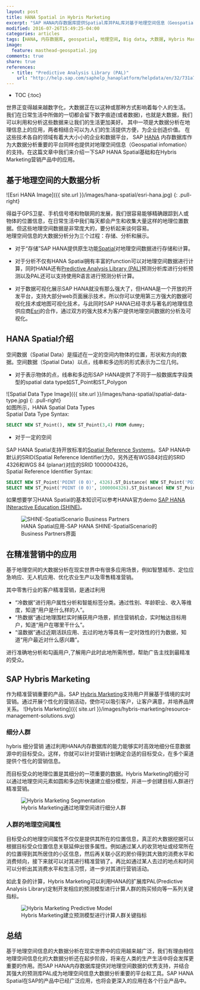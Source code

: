 ```yaml
---
layout: post
title: HANA Spatial in Hybris Marketing
excerpt: "SAP HANA内存数据库提供Spatial库并PAL库对基于地理空间信息（Geospatial）的大数据分析的原生支持。基于地理空间信息的大数据分析（Big Data Analytic）在例如精准营销（CEI）、智慧城市、定位应急响应、无人机应用、优化农业生产等很多场景中得到广泛应用。"
modified: 2016-07-26T15:49:25-04:00
categories: articles
tags: [HANA, 内存数据库, geospatial, 地理空间, Big data, 大数据, Hybris Marketing]
image:
  feature: masthead-geospatial.jpg
comments: true
share: true
references:
  - title: "Predictive Analysis Library (PAL)"
    url: "http://help.sap.com/saphelp_hanaplatform/helpdata/en/32/731a7719f14e488b1f4ab0afae995b/frameset.htm"
---
```


* TOC
{:toc}

世界正变得越来越数字化，大数据正在以这种或那种方式影响着每个人的生活。 我们在日常生活中所做的一切都会留下数字痕迹(或者数据)，也就是大数据，我们可以利用和分析这些数据来让我们的生活更加美好。 其中一项是大数据分析在地理信息上的应用，两者相结合可以为人们的生活提供方便，为企业创造价值。 在这些技术各自的领域有着大大小小的企业和数据平台， SAP [HANA](/tags#HANA) 内存数据库作为大数据分析重要的平台同样也提供对地理空间信息（Geospatial infomation）的支持。在这篇文章中我们来介绍一下SAP HANA Spatial基础和在Hybris Marketing营销产品中的应用。

## 基于地理空间的大数据分析

![Esri HANA Image]({{ site.url }}/images/hana-spatial/esri-hana.jpg)
{: .pull-right}

得益于GPS卫星、手机信号塔和物联网的发展，我们很容易能够精确跟踪到人或物体的位置信息，在日常生活中我们每天都会产生和收集大量这样的地理位置数据。但这些地理空间数据是非常庞大的，要分析起来谈何容易。<br>地理空间信息的大数据分析分为三个过程：存储、分析和展示。

* 对于“存储”SAP HANA提供原生功能[Spatial](http://help.sap.com/hana_options_spatial)对地理空间数据进行存储和计算。

* 对于分析不仅有HANA Spatial拥有丰富的function可以对地理空间数据进行计算，同时HANA还有[Predictive Analysis Library (PAL)](http://help.sap.com/saphelp_hanaplatform/helpdata/en/32/731a7719f14e488b1f4ab0afae995b/frameset.htm)预测分析库进行分析预测以及PAL还可以支持使用R语言进行预测分析计算。

* 对于数据可视化展示SAP HANA就没有那么强大了，但HANA是一个开放的开发平台，支持大部分web页面展示技术，所以你可以使用第三方强大的数据可视化技术或地图可视化技术，与此同时SAP HANA已经寻求与著名的地理信息供应商[Esri](http://www.esri.com/landing-pages/sap-hana)的合作，通过双方的强大技术为客户提供地理空间数据的分析及可视化。

## HANA Spatial介绍
空间数据（Spatial Data）是描述在一定的空间内物体的位置，形状和方向的数据。空间数据（Spatial Data）以点，线串和多边形的形式表示为二位几何。

* 对于表示物体的点，线串和多边形SAP HANA提供了不同于一般数据库字段类型的spatial data type如ST_Point和ST_Polygon

![Spatial Data Type Image]({{ site.url }}/images/hana-spatial/spatial-data-type.jpg)
{: .pull-right}
<br>如图所示，HANA Spatial Data Types
<br>Spatial Data Type Syntax:

```sql
SELECT NEW ST_Point(), NEW ST_Point(3,4) FROM dummy;
```

* 对于一定的空间

SAP HANA Spatial支持开放标准的[Spatial Reference Systems](http://spatialreference.org/)。SAP HANA中默认的SRID(Spatial Reference Identifier)为0，另外还有WGS84对应的SRID 4326和WGS 84 (planar)对应的SRID 1000004326。
<br>Spatial Reference Identifier Syntax:

```sql
SELECT NEW ST_Point('POINT (0 0)', 4326).ST_Distance( NEW ST_Point('POINT (45 45)', 4326), 'meter') FROM dummy;
SELECT NEW ST_Point('POINT (0 0)', 1000004326).ST_Distance( NEW ST_Point('POINT (45 45)', 1000004326), 'meter') FROM dummy;
```

如果想要学习HANA Spatial的基本知识可以参考HANA官方demo [SAP HANA INteractive Education (SHINE)](https://github.com/SAP/hana-shine/tree/master/Tutorials/SHINE-SpatialScenario)。
<figure>
	<img src="{{ site.url }}/images/hana-spatial/spatial2.png" alt="SHINE-SpatialScenario Business Partners">
	<figcaption>HANA Spatial应用-SAP HANA SHINE-SpatialScenario的Business Partners界面</figcaption>
</figure>

## 在精准营销中的应用
基于地理空间的大数据分析在现实世界中有很多应用场景，例如智慧城市、定位应急响应、无人机应用、优化农业生产以及零售精准营销。

其中零售行业的客户精准营销，是通过利用

* “冷数据”进行用户属性分析和智能标签分类。通过性别、年龄职业、收入等维度，知道“用户是什么样的人”。
* “热数据”通过地理围栏实时捕获用户场景，抓住营销机会，实时触达目标用户，知道“用户在哪里干什么”。
* “温数据”通过近期活跃应用、去过的地方等具有一定时效性的行为数据，知道“用户最近对什么感兴趣”。

进行准确地分析和勾画用户,了解用户此时此地所需所想，帮助广告主找到最精准的受众。

## SAP Hybris Marketing
作为精准营销重要的产品，SAP [Hybris Marketing](https://www.hybris.com/zh/marketing)支持用户开展基于情境的实时营销。通过开展个性化的营销活动，使你可以吸引客户，让客户满意，并培养品牌关系。
![Hybris Marketing]({{ site.url }}/images/hybris-marketing/resource-management-solutions.svg)

### 细分人群
hybris 细分营销 通过利用HANA内存数据库的能力能够实时高效地细分任意数据源中的目标受众。这样，你就可以针对营销计划确定合适的目标受众，在多个渠道提供个性化的营销信息。

而目标受众的地理位置是其细分的一项重要的数据。Hybris Marketing的细分可以通过地理空间元素如圆和多边形快速建立细分模型，并进一步创建目标人群进行精准营销。
<figure>
	<img src="{{ site.url }}/images/hybris-marketing/segmentation-geolocation.png" alt="Hybris Marketing Segmentation">
	<figcaption>Hybris Marketing通过地理空间进行细分人群</figcaption>
</figure>

### 人群的地理空间属性
目标受众的地理空间属性不仅仅是提供其所在的位置信息，真正的大数据挖据可以根据目标受众位置信息关联延伸出很多属性。例如通过某人的收货地址或经常所在的位置得到其所居住的小区信息，然后再关联小区的房价得到其大致的消费水平和消费倾向，接下来就可以对其进行精准营销了。再比如通过某人去过的地点和时间可以分析出其消费水平和生活习惯，进一步对其进行营销活动。

如此复杂的计算，Hybris Marketing可以利用HANA的扩展库PAL(Predictive Analysis Library)定制开发相应的预测模型进行计算人群的购买倾向等一系列关键指标。

<figure>
	<img src="{{ site.url }}/images/hybris-marketing/predictive-model.png" alt="Hybris Marketing Predictive Model">
	<figcaption>Hybris Marketing建立预测模型进行计算人群关键指标</figcaption>
</figure>

## 总结

基于地理空间信息的大数据分析在现实世界中的应用越来越广泛，我们有理由相信地理空间信息化的大数据分析还在起步阶段，将来在人类的生产生活中将会发挥更重要的作用。而SAP HANA内存数据库提供对地理空间数据的优秀支持，并结合其强大的预测库PAL成为地理空间信息大数据分析重要的平台和工具。SAP HANA Spatial在SAP的产品中已经广泛应用，也将会更深入的应用在各个行业产品中。